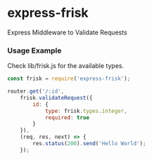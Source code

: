 # express-frisk 
Express Middleware to Validate Requests

### Usage Example 

Check lib/frisk.js for the available types. 

```javascript
const frisk = require('express-frisk');

router.get('/:id',
    frisk.validateRequest({
        id: {
            type: frisk.types.integer,
            required: true
        }
    }),
    (req, res, next) => {
        res.status(200).send('Hello World');
    });
```